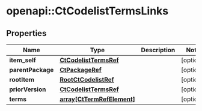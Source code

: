# openapi::CtCodelistTermsLinks


## Properties
Name | Type | Description | Notes
------------ | ------------- | ------------- | -------------
**item_self** | [**CtCodelistTermsRef**](CtCodelistTermsRef.md) |  | [optional] 
**parentPackage** | [**CtPackageRef**](CtPackageRef.md) |  | [optional] 
**rootItem** | [**RootCtCodelistRef**](RootCtCodelistRef.md) |  | [optional] 
**priorVersion** | [**CtCodelistTermsRef**](CtCodelistTermsRef.md) |  | [optional] 
**terms** | [**array[CtTermRefElement]**](CtTermRefElement.md) |  | [optional] 


